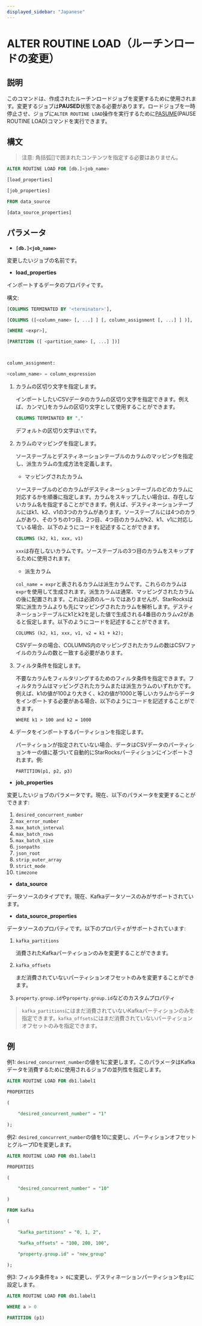 ```yaml
---
displayed_sidebar: "Japanese"
---
```


# ALTER ROUTINE LOAD（ルーチンロードの変更）

## 説明

このコマンドは、作成されたルーチンロードジョブを変更するために使用されます。変更するジョブは**PAUSED**状態である必要があります。ロードジョブを一時停止させ、ジョブに`ALTER ROUTINE LOAD`操作を実行するために[PASUME](./PAUSE_ROUTINE_LOAD.md)(PAUSE ROUTINE LOAD)コマンドを実行できます。

## 構文

> 注意: 角括弧[]で囲まれたコンテンツを指定する必要はありません。

```SQL
ALTER ROUTINE LOAD FOR [db.]<job_name>

[load_properties]

[job_properties]

FROM data_source

[data_source_properties]
```

## **パラメータ**

- **`[db.]<job_name>`**

変更したいジョブの名前です。

- **load_properties**

インポートするデータのプロパティです。

構文:

```SQL
[COLUMNS TERMINATED BY '<terminator>'],

[COLUMNS ([<column_name> [, ...] ] [, column_assignment [, ...] ] )],

[WHERE <expr>],

[PARTITION ([ <partition_name> [, ...] ])]



column_assignment:

<column_name> = column_expression
```

1. カラムの区切り文字を指定します。

   インポートしたいCSVデータのカラムの区切り文字を指定できます。例えば、カンマ(,)をカラムの区切り文字として使用することができます。

    ```SQL
    COLUMNS TERMINATED BY ","
    ```

   デフォルトの区切り文字は`\t`です。

2. カラムのマッピングを指定します。

   ソーステーブルとデスティネーションテーブルのカラムのマッピングを指定し、派生カラムの生成方法を定義します。

   - マッピングされたカラム

   ソーステーブルのどのカラムがデスティネーションテーブルのどのカラムに対応するかを順番に指定します。カラムをスキップしたい場合は、存在しないカラム名を指定することができます。例えば、デスティネーションテーブルにはk1、k2、v1の3つのカラムがあります。ソーステーブルには4つのカラムがあり、そのうちの1つ目、2つ目、4つ目のカラムがk2、k1、v1に対応している場合、以下のようにコードを記述することができます。

    ```SQL
    COLUMNS (k2, k1, xxx, v1)
    ```

   `xxx`は存在しないカラムです。ソーステーブルの3つ目のカラムをスキップするために使用されます。

   - 派生カラム

   `col_name = expr`と表されるカラムは派生カラムです。これらのカラムは`expr`を使用して生成されます。派生カラムは通常、マッピングされたカラムの後に配置されます。これは必須のルールではありませんが、StarRocksは常に派生カラムよりも先にマッピングされたカラムを解析します。デスティネーションテーブルにk1とk2を足した値で生成される4番目のカラムv2があると仮定します。以下のようにコードを記述することができます。

    ```plaintext
    COLUMNS (k2, k1, xxx, v1, v2 = k1 + k2);
    ```

   CSVデータの場合、COLUMNS内のマッピングされたカラムの数はCSVファイルのカラムの数と一致する必要があります。

3. フィルタ条件を指定します。

   不要なカラムをフィルタリングするためのフィルタ条件を指定できます。フィルタカラムはマッピングされたカラムまたは派生カラムのいずれかです。例えば、k1の値が100より大きく、k2の値が1000と等しいカラムからデータをインポートする必要がある場合、以下のようにコードを記述することができます。

    ```plaintext
    WHERE k1 > 100 and k2 = 1000
    ```

4. データをインポートするパーティションを指定します。

   パーティションが指定されていない場合、データはCSVデータのパーティションキーの値に基づいて自動的にStarRocksパーティションにインポートされます。例:

    ```plaintext
    PARTITION(p1, p2, p3)
    ```

- **job_properties**

変更したいジョブのパラメータです。現在、以下のパラメータを変更することができます:

1. `desired_concurrent_number`
2. `max_error_number`
3. `max_batch_interval`
4. `max_batch_rows`
5. `max_batch_size`
6. `jsonpaths`
7. `json_root`
8. `strip_outer_array`
9. `strict_mode`
10. `timezone`

- **data_source**

データソースのタイプです。現在、Kafkaデータソースのみがサポートされています。

- **data_source_properties**

データソースのプロパティです。以下のプロパティがサポートされています:

1. `kafka_partitions`

   消費されたKafkaパーティションのみを変更することができます。

2. `kafka_offsets`

   まだ消費されていないパーティションオフセットのみを変更することができます。

3. `property.group.id`や`property.group.id`などのカスタムプロパティ

> `kafka_partitions`にはまだ消費されていないKafkaパーティションのみを指定できます。`kafka_offsets`にはまだ消費されていないパーティションオフセットのみを指定できます。

## 例

例1: `desired_concurrent_number`の値を1に変更します。このパラメータはKafkaデータを消費するために使用されるジョブの並列性を指定します。

```SQL
ALTER ROUTINE LOAD FOR db1.label1

PROPERTIES

(

    "desired_concurrent_number" = "1"

);
```

例2: `desired_concurrent_number`の値を10に変更し、パーティションオフセットとグループIDを変更します。

```SQL
ALTER ROUTINE LOAD FOR db1.label1

PROPERTIES

(

    "desired_concurrent_number" = "10"

)

FROM kafka

(

    "kafka_partitions" = "0, 1, 2",

    "kafka_offsets" = "100, 200, 100",

    "property.group.id" = "new_group"

);
```

例3: フィルタ条件を`a > 0`に変更し、デスティネーションパーティションを`p1`に設定します。

```SQL
ALTER ROUTINE LOAD FOR db1.label1

WHERE a > 0

PARTITION (p1)
```

